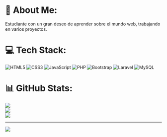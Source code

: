# 💫 About Me:
Estudiante con un gran deseo de aprender sobre el mundo web, trabajando en varios proyectos.


# 💻 Tech Stack:
![HTML5](https://img.shields.io/badge/html5-%23E34F26.svg?style=for-the-badge&logo=html5&logoColor=white) ![CSS3](https://img.shields.io/badge/css3-%231572B6.svg?style=for-the-badge&logo=css3&logoColor=white) ![JavaScript](https://img.shields.io/badge/javascript-%23323330.svg?style=for-the-badge&logo=javascript&logoColor=%23F7DF1E) ![PHP](https://img.shields.io/badge/php-%23777BB4.svg?style=for-the-badge&logo=php&logoColor=white) ![Bootstrap](https://img.shields.io/badge/bootstrap-%238511FA.svg?style=for-the-badge&logo=bootstrap&logoColor=white) ![Laravel](https://img.shields.io/badge/laravel-%23FF2D20.svg?style=for-the-badge&logo=laravel&logoColor=white) ![MySQL](https://img.shields.io/badge/mysql-%2300000f.svg?style=for-the-badge&logo=mysql&logoColor=white)
# 📊 GitHub Stats:
![](https://github-readme-stats.vercel.app/api?username=AlexisPatzan&theme=dark&hide_border=false&include_all_commits=false&count_private=false)<br/>
![](https://github-readme-streak-stats.herokuapp.com/?user=AlexisPatzan&theme=dark&hide_border=false)<br/>
![](https://github-readme-stats.vercel.app/api/top-langs/?username=AlexisPatzan&theme=dark&hide_border=false&include_all_commits=false&count_private=false&layout=compact)

---
[![](https://visitcount.itsvg.in/api?id=AlexisPatzan&icon=0&color=0)](https://visitcount.itsvg.in)

<!-- Proudly created with GPRM ( https://gprm.itsvg.in ) -->
